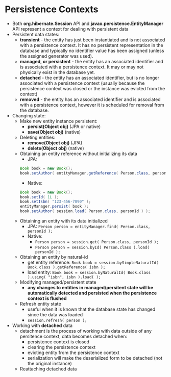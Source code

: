 # Persistence Contexts

* Both __org.hibernate.Session__ API and __javax.persistence.EntityManager__ API represent a context for dealing with persistent data
* Persistent data states:
  * __transient__ - the entity has just been instantiated and is not associated with a persistence context. It has no persistent representation in the database and typically no identifier value has been assigned (unless the assigned generator was used).
  * __managed, or persistent__ - the entity has an associated identifier and is associated with a persistence context. It may or may not physically exist in the database yet.
  * __detached__ - the entity has an associated identifier, but is no longer associated with a persistence context (usually because the persistence context was closed or the instance was evicted from the context)
  * __removed__ - the entity has an associated identifier and is associated with a persistence context, however it is scheduled for removal from the database.
* Changing state:
  * Make new entity instance persistent:
    * __persist(Object obj)__ (JPA or native)
    * __save(Object obj)__ (native)
  * Deleting entities:
    * __remove(Object obj)__ (JPA)
    * __delete(Object obj)__ (native)
  * Obtaining an entity reference without initializing its data
    * JPA:
    ```java
    Book book = new Book();
    book.setAuthor( entityManager.getReference( Person.class, personId ) );
    ```
    * Native:
    ```java
    Book book = new Book();
    book.setId( 1L );
    book.setIsbn( "123-456-7890" );
    entityManager.persist( book );
    book.setAuthor( session.load( Person.class, personId ) );
    ```
  * Obtaining an entity with its data initialized
    * JPA: ```Person person = entityManager.find( Person.class, personId );```
    * Native:
      * ```Person person = session.get( Person.class, personId );```
      * ```Person person = session.byId( Person.class ).load( personId );```
  * Obtaining an entity by natural-id
    * get entity reference: ```Book book = session.bySimpleNaturalId( Book.class ).getReference( isbn );```
    * load entity: ```Book book = session.byNaturalId( Book.class ).using( "isbn", isbn ).load( );```
  * Modifying managed/persistent state
    * __any changes to entities in managed/persitent state will be automatically detected and persisted when the persistence context is flushed__
  * Refresh entity state
    * useful when it is known that the database state has changed since the data was loaded
    * ```session.refresh( person );```
* Working with __detached__ data
  * detachment is the process of working with data outside of any persitence context, data becomes detached when:
    * persistence context is closed
    * clearing the persistence context
    * evicting entity from the persistence context
    * serialization will make the deserialized form to be detached (not the original instance)
  * Reattaching detached data
